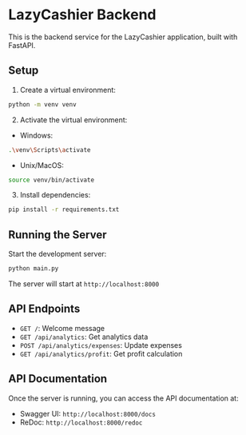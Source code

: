 # LazyCashier Backend

This is the backend service for the LazyCashier application, built with FastAPI.

## Setup

1. Create a virtual environment:

```bash
python -m venv venv
```

2. Activate the virtual environment:

- Windows:

```bash
.\venv\Scripts\activate
```

- Unix/MacOS:

```bash
source venv/bin/activate
```

3. Install dependencies:

```bash
pip install -r requirements.txt
```

## Running the Server

Start the development server:

```bash
python main.py
```

The server will start at `http://localhost:8000`

## API Endpoints

- `GET /`: Welcome message
- `GET /api/analytics`: Get analytics data
- `POST /api/analytics/expenses`: Update expenses
- `GET /api/analytics/profit`: Get profit calculation

## API Documentation

Once the server is running, you can access the API documentation at:

- Swagger UI: `http://localhost:8000/docs`
- ReDoc: `http://localhost:8000/redoc`
